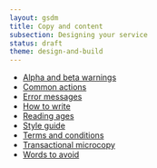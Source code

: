 ```yaml
---
layout: gsdm
title: Copy and content
subsection: Designing your service
status: draft
theme: design-and-build
---
```


<ul>
  <li><a href="/guides/copy-and-content/alphabetawarnings.html">Alpha and beta warnings</a></li>
  <li><a href="/guides/copy-and-content/commonactions.html">Common actions</a></li>    
  <!--<li><a href="/guides/copy-and-content/copyinofflineorassisteddigitalchannels.html">Copy in offline or Assisted Digital channels</a></li> -->      
  <li><a href="/guides/copy-and-content/errormessages.html">Error messages</a></li>         
  <li><a href="/guides/copy-and-content/howtowrite.html">How to write</a></li>
  <li><a href="/guides/copy-and-content/readingages.html">Reading ages</a></li>            
  <li><a href="/guides/copy-and-content/styleguide.html">Style guide</a></li>    
  <li><a href="/guides/copy-and-content/termsandconditions.html">Terms and conditions</a></li>       
  <li><a href="/guides/copy-and-content/transactionalmicrocopy.html">Transactional microcopy</a></li>            
  <li><a href="/guides/copy-and-content/wordstoavoid.html">Words to avoid</a></li>               
</ul>